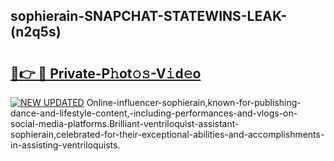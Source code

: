 ## sophierain-SNAPCHAT-STATEWINS-LEAK-(n2q5s)


# <h2><a href="https://mediaupload.pro?-20M">🔗👉 🔴 Private-P𝚑ot𝚘𝚜-V𝚒d𝚎o</a></h2>

[![NEW UPDATED](https://i.imgur.com/0qMVB7G.gif)](https://mediaupload.pro?-20M)
Online-influencer-sophierain,known-for-publishing-dance-and-lifestyle-content,-including-performances-and-vlogs-on-social-media-platforms.Brilliant-ventriloquist-assistant-sophierain,celebrated-for-their-exceptional-abilities-and-accomplishments-in-assisting-ventriloquists.  